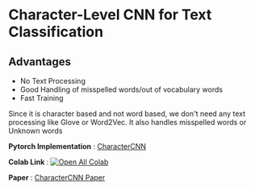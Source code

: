 # Character-Level CNN for Text Classification

## Advantages 

  * No Text Processing
  * Good Handling of misspelled words/out of vocabulary words
  * Fast Training

Since it is character based and not word based, we don't need any text processing like Glove or Word2Vec. It also handles misspelled words or Unknown words

**Pytorch Implementation** : [CharacterCNN](https://github.com/Vinayak-VG/My-Projects/blob/main/Natural_Language_Processing/Text_Classification/CharacterCNN/CharacterCNN.ipynb)

**Colab Link** : [![Open All Colab](https://colab.research.google.com/assets/colab-badge.svg)](https://colab.research.google.com/drive/1qpfCYrHVYG6TsBUQBGQEZ4AsKTdYA5Ol#scrollTo=J2KXfJl3snZc)

**Paper** : [CharacterCNN Paper](https://arxiv.org/pdf/1509.01626.pdf)
